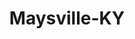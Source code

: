 ---
title: Maysville-KY
slug: maysville-ky
f_state:
- cms/state/kentucky.md
f_locations:
- cms/payday-loan/a-plus-check-cashing-490.md
- cms/payday-loan/a-plus-check-cashing-491.md
- cms/payday-loan/cash-express-7174.md
- cms/payday-loan/cash-tyme-8876.md
- cms/payday-loan/check-advance-10236.md
- cms/payday-loan/check-advance-10257.md
- cms/payday-loan/check-advance-10258.md
- cms/payday-loan/check-advance-10259.md
- cms/payday-loan/check-exchange-11173.md
- cms/payday-loan/check-our-cash-13962.md
- cms/payday-loan/check-our-cash-13963.md
- cms/payday-loan/rent-a-center-25865.md
updated-on: '2024-05-30T13:41:28.615Z'
created-on: '2024-05-30T13:41:28.615Z'
published-on: '2024-05-30T13:54:32.469Z'
f_city: Maysville
layout: '[city].html'
tags: city
---